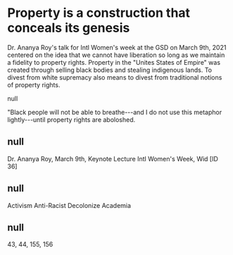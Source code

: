 # Property is a construction that conceals its genesis

Dr. Ananya Roy's talk for Intl Women's week at the GSD on March 9th, 2021 centered on the idea that we cannot have liberation so long as we maintain a fidelity to property rights. Property in the "Unites States of Empire" was created through selling black bodies and stealing indigenous lands. To divest from white supremacy also means to divest from traditional notions of property rights.  

null

"Black people will not be able to breathe---and I do not use this metaphor lightly---until property rights are aboloshed. 

## null

Dr. Ananya Roy, March 9th, Keynote Lecture Intl Women's Week, Wid [ID 36]

## null

Activism
Anti-Racist
Decolonize Academia

## null

43, 44, 155, 156
